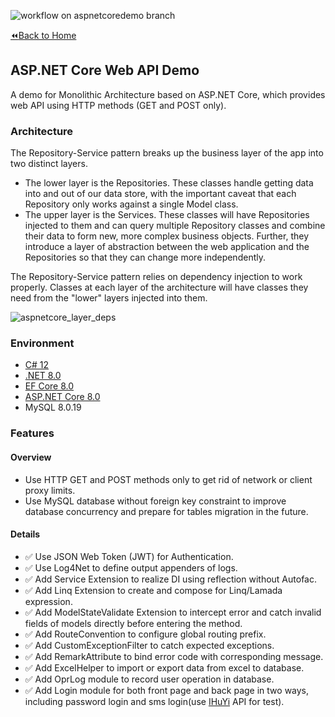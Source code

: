 ![workflow on aspnetcoredemo branch](https://github.com/Jocoboy/dotnet-demos/actions/workflows/dotnet.yml/badge.svg?branch=aspnetcoredemo)

[:rewind:Back to Home](https://github.com/Jocoboy/dotnet-demos/tree/master)

## ASP.NET Core Web API Demo

A demo for Monolithic Architecture based on ASP.NET Core, which provides web API using HTTP methods (GET and POST only).

### Architecture

The Repository-Service pattern breaks up the business layer of the app into two distinct layers. 
- The lower layer is the Repositories. These classes handle getting data into and out of our data store, with the important caveat that each Repository only works against a single Model class. 
- The upper layer is the Services. These classes will have Repositories injected to them and can query multiple Repository classes and combine their data to form new, more complex business objects. Further, they introduce a layer of abstraction between the web application and the Repositories so that they can change more independently.

The Repository-Service pattern relies on dependency injection to work properly. Classes at each layer of the architecture will have classes they need from the "lower" layers injected into them.

![aspnetcore_layer_deps](https://jocoboy.github.io/Hexo-Blog/2024/08/13/abp-and-ddd/aspnetcore_layer_deps.png)

### Environment

- [C# 12](https://learn.microsoft.com/zh-cn/dotnet/csharp/whats-new/csharp-12)
- [.NET 8.0](https://learn.microsoft.com/zh-cn/dotnet/core/whats-new/dotnet-8/overview) 
- [EF Core 8.0](https://learn.microsoft.com/zh-cn/ef/core/what-is-new/ef-core-8.0/whatsnew)
- [ASP.NET Core 8.0](https://learn.microsoft.com/zh-cn/aspnet/core/release-notes/aspnetcore-8.0?view=aspnetcore-8.0)
- MySQL 8.0.19

### Features

#### Overview 

- Use HTTP GET and POST methods only to get rid of network or client proxy limits.
- Use MySQL database without foreign key constraint to improve database concurrency and prepare for tables migration in the future.

#### Details

- :white_check_mark: Use JSON Web Token (JWT) for Authentication.
- :white_check_mark: Use Log4Net to define output appenders of logs.
- :white_check_mark: Add Service Extension to realize DI using reflection without Autofac.
- :white_check_mark: Add Linq Extension to create and compose for Linq/Lamada expression.
- :white_check_mark: Add ModelStateValidate Extension to intercept error and catch invalid fields of models directly before entering the method.
- :white_check_mark: Add RouteConvention to configure global routing prefix.
- :white_check_mark: Add CustomExceptionFilter to catch expected exceptions.
- :white_check_mark: Add RemarkAttribute to bind error code with corresponding message.
- :white_check_mark: Add ExcelHelper to import or export data from excel to database.
- :white_check_mark: Add OprLog module to record user operation in database.
- :white_check_mark: Add Login module for both front page and back page in two ways, including password login and sms login(use [IHuYi](https://www.ihuyi.com/) API for test).
